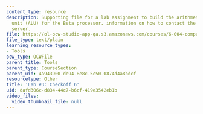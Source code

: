 ```yaml
---
content_type: resource
description: Supporting file for a lab assignment to build the arithmetic and logic
  unit (ALU) for the Beta processor. information on how to contact the on-line assignments
  server.
file: https://ol-ocw-studio-app-qa.s3.amazonaws.com/courses/6-004-computation-structures-spring-2009/dafd306cd83444c7b6cf419e3542eb1b_lab3checkoff_6.jsim
file_type: text/plain
learning_resource_types:
- Tools
ocw_type: OCWFile
parent_title: Tools
parent_type: CourseSection
parent_uid: 4a943900-de94-8e8c-5c50-0874d4a8bdcf
resourcetype: Other
title: 'Lab #3: Checkoff 6'
uid: dafd306c-d834-44c7-b6cf-419e3542eb1b
video_files:
  video_thumbnail_file: null
---
```

